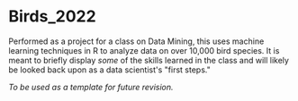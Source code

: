 # Birds_2022
Performed as a project for a class on Data Mining, this uses machine learning techniques in R to analyze data on over 10,000 bird species.  It is meant to briefly display *some* of the skills learned in the class and will likely be looked back upon as a data scientist's "first steps."

*To be used as a template for future revision.*
